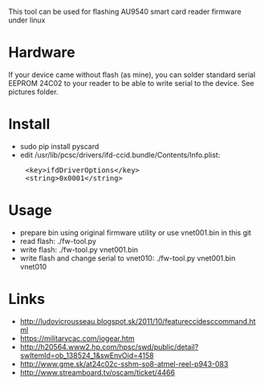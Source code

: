This tool can be used for flashing AU9540 smart card reader firmware under linux

# Hardware

If your device came without flash (as mine), you can solder standard serial EEPROM 24C02 to your reader to be able to write serial to the device.
See pictures folder.

# Install

- sudo pip install pyscard
- edit /usr/lib/pcsc/drivers/ifd-ccid.bundle/Contents/Info.plist:

<pre>
    &lt;key&gt;ifdDriverOptions&lt;/key&gt;
    &lt;string&gt;0x0001&lt;/string&gt; 
</pre>

# Usage

- prepare bin using original firmware utility or use vnet001.bin in this git
- read flash: ./fw-tool.py
- write flash: ./fw-tool.py vnet001.bin
- write flash and change serial to vnet010: ./fw-tool.py vnet001.bin vnet010

# Links

- http://ludovicrousseau.blogspot.sk/2011/10/featureccidesccommand.html
- https://militarycac.com/iogear.htm
- http://h20564.www2.hp.com/hpsc/swd/public/detail?swItemId=ob_138524_1&swEnvOid=4158
- http://www.gme.sk/at24c02c-sshm-so8-atmel-reel-p943-083
- http://www.streamboard.tv/oscam/ticket/4466

